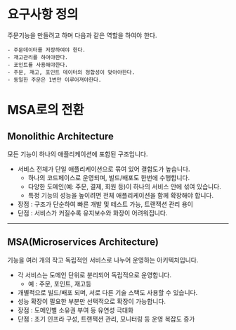# 요구사항 정의

주문기능을 만들려고 하며 다음과 같은 역할을 하여야 한다.

```text
- 주문데이터를 저장하여야 한다.
- 재고관리를 하여야한다.
- 포인트를 사용해야한다.
- 주문, 재고, 포인트 데이터의 정합성이 맞아야한다.
- 동일한 주문은 1번만 이루어져야한다.
```


# MSA로의 전환

## Monolithic Architecture

모든 기능이 하나의 애플리케이션에 포함된 구조입니다.
- 서비스 전체가 단일 애플리케이션으로 묶여 있어 결합도가 높습니다.
  - 하나의 코드페이스로 운영되며, 빌드/배포도 한번에 수행합니다.
  - 다양한 도메인(예: 주문, 결제, 회원 등)이 하나의 서비스 안에 섞여 있습니다.
  - 특정 기능의 성능을 높이려면 전체 애플리케이션을 함께 확장해야 합니다.
- 장점 : 구조가 단순하여 빠른 개발 및 테스트 가능, 트랜잭션 관리 용이
- 단점 : 서비스가 커질수록 유지보수와 화장이 어려워집니다.

---

## MSA(Microservices Architecture)

기능을 여러 개의 작고 독립적인 서비스로 나누어 운영하는 아키텍처입니다.
- 각 서비스는 도메인 단위로 분리되어 독립적으로 운영합니다. 
  - 예 : 주문, 포인트, 재고등
- 개별적으로 빌드/배포 되며, 서로 다른 기술 스택도 사용할 수 있습니다.
- 성능 확장이 필요한 부분만 선택적으로 확장이 가능합니다.
- 장점 : 도메인별 소유권 부여 등 유연성 극대화
- 단점 : 초기 인프라 구성, 트랜잭션 관리, 모니터링 등 운영 복잡도 증가

